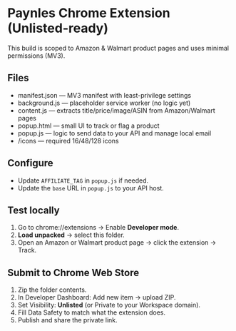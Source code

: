 # Paynles Chrome Extension (Unlisted-ready)

This build is scoped to Amazon & Walmart product pages and uses minimal permissions (MV3).

## Files
- manifest.json — MV3 manifest with least-privilege settings
- background.js — placeholder service worker (no logic yet)
- content.js — extracts title/price/image/ASIN from Amazon/Walmart pages
- popup.html — small UI to track or flag a product
- popup.js — logic to send data to your API and manage local email
- /icons — required 16/48/128 icons

## Configure
- Update `AFFILIATE_TAG` in `popup.js` if needed.
- Update the `base` URL in `popup.js` to your API host.

## Test locally
1. Go to chrome://extensions → Enable **Developer mode**.
2. **Load unpacked** → select this folder.
3. Open an Amazon or Walmart product page → click the extension → Track.

## Submit to Chrome Web Store
1. Zip the folder contents.
2. In Developer Dashboard: Add new item → upload ZIP.
3. Set Visibility: **Unlisted** (or Private to your Workspace domain).
4. Fill Data Safety to match what the extension does.
5. Publish and share the private link.
